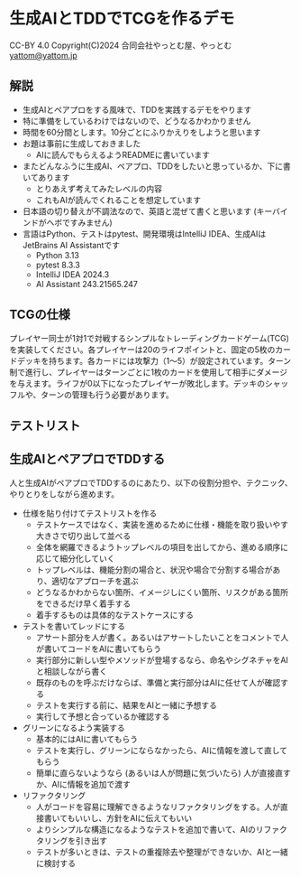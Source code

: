 # 生成AIとTDDでTCGを作るデモ

CC-BY 4.0
Copyright(C)2024 合同会社やっとむ屋、やっとむ <yattom@yattom.jp>

## 解説

- 生成AIとペアプロをする風味で、TDDを実践するデモをやります
- 特に準備をしているわけではないので、どうなるかわかりません
- 時間を60分間とします。10分ごとにふりかえりをしようと思います
- お題は事前に生成しておきました
  - AIに読んでもらえるようREADMEに書いています
- またどんなふうに生成AI、ペアプロ、TDDをしたいと思っているか、下に書いてあります
  - とりあえず考えてみたレベルの内容
  - これもAIが読んでくれることを想定しています
- 日本語の切り替えが不調法なので、英語と混ぜて書くと思います (キーバインドがヘボですみません)
- 言語はPython、テストはpytest、開発環境はIntelliJ IDEA、生成AIはJetBrains AI Assistantです
  - Python 3.13
  - pytest 8.3.3
  - IntelliJ IDEA 2024.3
  - AI Assistant 243.21565.247

## TCGの仕様

プレイヤー同士が1対1で対戦するシンプルなトレーディングカードゲーム(TCG)を実装してください。各プレイヤーは20のライフポイントと、固定の5枚のカードデッキを持ちます。各カードには攻撃力（1～5）が設定されています。ターン制で進行し、プレイヤーはターンごとに1枚のカードを使用して相手にダメージを与えます。ライフが0以下になったプレイヤーが敗北します。デッキのシャッフルや、ターンの管理も行う必要があります。

## テストリスト


## 生成AIとペアプロでTDDする

人と生成AIがペアプロでTDDするのにあたり、以下の役割分担や、テクニック、やりとりをしながら進めます。

- 仕様を貼り付けてテストリストを作る
  - テストケースではなく、実装を進めるために仕様・機能を取り扱いやす大きさで切り出して並べる
  - 全体を網羅できるようトップレベルの項目を出してから、進める順序に応じて細分化していく
  - トップレベルは、機能分割の場合と、状況や場合で分割する場合があり、適切なアプローチを選ぶ
  - どうなるかわからない箇所、イメージしにくい箇所、リスクがある箇所をできるだけ早く着手する
  - 着手するものは具体的なテストケースにする
- テストを書いてレッドにする
  - アサート部分を人が書く。あるいはアサートしたいことをコメントで人が書いてコードをAIに書いてもらう
  - 実行部分に新しい型やメソッドが登場するなら、命名やシグネチャをAIと相談しながら書く
  - 既存のものを呼ぶだけならば、準備と実行部分はAIに任せて人が確認する
  - テストを実行する前に、結果をAIと一緒に予想する
  - 実行して予想と合っているか確認する
- グリーンになるよう実装する
  - 基本的にはAIに書いてもらう
  - テストを実行し、グリーンにならなかったら、AIに情報を渡して直してもらう
  - 簡単に直らないようなら (あるいは人が問題に気づいたら) 人が直接直すか、AIに情報を追加で渡す
- リファクタリング
  - 人がコードを容易に理解できるようなリファクタリングをする。人が直接書いてもいいし、方針をAIに伝えてもいい
  - よりシンプルな構造になるようなテストを追加で書いて、AIのリファクタリングを引き出す
  - テストが多いときは、テストの重複除去や整理ができないか、AIと一緒に検討する
